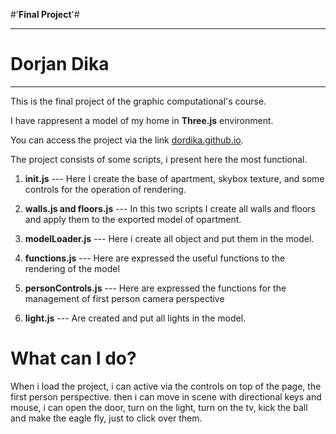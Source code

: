 #'**Final Project**'#

_______________

# Dorjan Dika #
_______________




This is the final project of the graphic computational's course.

I have rappresent a model of my home in **Three.js** environment.

You can access the project via the link [dordika.github.io](dordika.github.io).

The project consists of some scripts, i present here the most functional.


1. **init.js**
--- Here I create the base of apartment, skybox texture, and some controls for the operation of rendering.


2. **walls.js and floors.js**
--- In this two scripts I create all walls and floors and apply them to the exported model of opartment.

3. **modelLoader.js**
--- Here i create all object and put them in the model. 

4. **functions.js**
--- Here are expressed the useful functions to the rendering of the model

5. **personControls.js**
--- Here are expressed the functions for the management of first person camera perspective

6. **light.js**
--- Are created and put all lights in the model.


# **What can I do?**

When i load the project, i can active via the controls on top of the page, the first person perspective.
then i can move in scene with directional keys and mouse, i can open the door, turn on the light, turn on the tv, kick the ball and make the eagle fly, just  to click over them.







